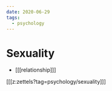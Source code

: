 ```yaml
---
date: 2020-06-29
tags:
  - psychology
---
```


# Sexuality

* [[[relationship]]]

[[[z:zettels?tag=psychology/sexuality]]]

